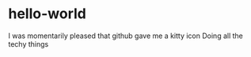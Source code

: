 # hello-world
I was momentarily pleased that github gave me a kitty icon
Doing all the techy things

